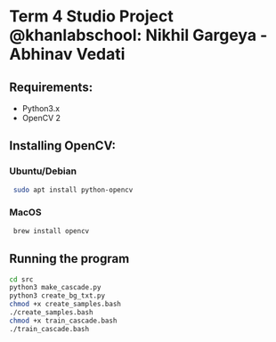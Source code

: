 # Term 4 Studio Project @khanlabschool: Nikhil Gargeya - Abhinav Vedati

## Requirements:
 - Python3.x
 - OpenCV 2

## Installing OpenCV:

### Ubuntu/Debian

 ```bash
  sudo apt install python-opencv
 ```

### MacOS

 ```bash
  brew install opencv
 ```
 
## Running the program

 ```bash
 cd src
 python3 make_cascade.py
 python3 create_bg_txt.py
 chmod +x create_samples.bash
 ./create_samples.bash
 chmod +x train_cascade.bash
 ./train_cascade.bash
 ```
